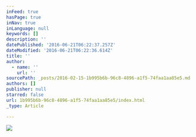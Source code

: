 ```yaml
---
inFeed: true
hasPage: true
inNav: true
inLanguage: null
keywords: []
description: ''
datePublished: '2016-06-21T06:22:37.257Z'
dateModified: '2016-06-21T06:22:36.614Z'
title: ''
author:
  - name: ''
    url: ''
sourcePath: _posts/2016-02-15-1b995b6b-96c8-4896-a1f5-74faa1aa85e5.md
authors: []
publisher: null
starred: false
url: 1b995b6b-96c8-4896-a1f5-74faa1aa85e5/index.html
_type: Article

---
```

![](https://s3-us-west-2.amazonaws.com/the-grid-img/p/653b07a3e8adcc0da7fc70ed2e8e5a4afebccea8.jpg)